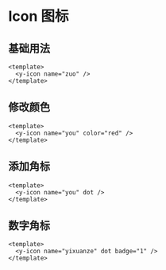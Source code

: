 <style>
.y-icon {
  font-size: 36px;
  color: #666;
  margin-right: 20px;
}
</style>

# Icon 图标

## 基础用法

<y-icon name="zuo" />

```vue
<template>
  <y-icon name="zuo" />
</template>
```

## 修改颜色

<y-icon name="you" color="red" />

```vue
<template>
  <y-icon name="you" color="red" />
</template>
```

## 添加角标

<y-icon name="you" dot />

```vue
<template>
  <y-icon name="you" dot />
</template>
```

## 数字角标

<y-icon name="yixuanze" dot badge="1" />

```vue
<template>
  <y-icon name="yixuanze" dot badge="1" />
</template>
```
